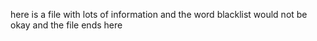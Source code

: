 here is a file
with lots of information
and the word blacklist would not be okay
and the file ends here
